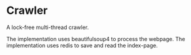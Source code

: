 # Crawler

A lock-free multi-thread crawler.

The implementation uses beautifulsoup4 to process the webpage.
The implementation uses redis to save and read the index-page.


